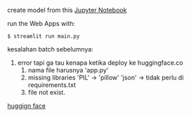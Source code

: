 create model from this [Jupyter Notebook](./P1W1D1PM_20221031_FTDS_016_RMT_Machine_Learning_Problem_Framing.ipynb)

run the Web Apps with:
```
$ streamlit run main.py
```

kesalahan batch sebelumnya:
1. error tapi ga tau kenapa ketika deploy ke huggingface.co
   1. nama file harusnya 'app.py'
   2. missing libraries
      'PIL' -> 'pillow'
      'json' -> tidak perlu di requirements.txt
   3. file not exist.

[huggign face](https://huggingface.co/spaces/kidfrom/fifa-2022-batch-16)